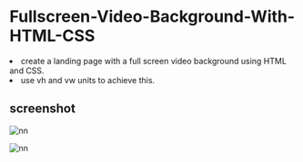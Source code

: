 # Fullscreen-Video-Background-With-HTML-CSS

<li> create a landing page with a full screen video background using HTML and CSS.</li>
 <li> use vh and vw units to achieve this. </li>

## screenshot

![nn](https://user-images.githubusercontent.com/12325386/31268216-db5611ee-aaad-11e7-8f1d-3b1a6d8cd2a8.JPG)

![nn](https://user-images.githubusercontent.com/12325386/31268420-c0bb32dc-aaae-11e7-9372-5d4682618a01.JPG)

